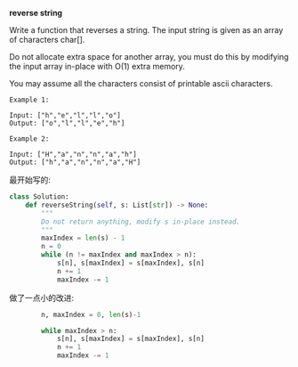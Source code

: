 **reverse string**

Write a function that reverses a string. The input string is given as an array of characters char[].

Do not allocate extra space for another array, you must do this by modifying the input array in-place with O(1) extra memory.

You may assume all the characters consist of printable ascii characters.

```
Example 1:

Input: ["h","e","l","l","o"]
Output: ["o","l","l","e","h"]

Example 2:

Input: ["H","a","n","n","a","h"]
Output: ["h","a","n","n","a","H"]
```

最开始写的:
```python
class Solution:
    def reverseString(self, s: List[str]) -> None:
        """
        Do not return anything, modify s in-place instead.
        """
        maxIndex = len(s) - 1
        n = 0
        while (n != maxIndex and maxIndex > n):
            s[n], s[maxIndex] = s[maxIndex], s[n]
            n += 1
            maxIndex -= 1
```
做了一点小的改进:
```python
        n, maxIndex = 0, len(s)-1

        while maxIndex > n:
            s[n], s[maxIndex] = s[maxIndex], s[n]
            n += 1
            maxIndex -= 1
```
